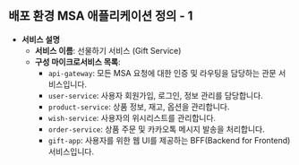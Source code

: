 ## 배포 환경 MSA 애플리케이션 정의 - 1

-   **서비스 설명**
    -   **서비스 이름**: 선물하기 서비스 (Gift Service)
    -   **구성 마이크로서비스 목록**:
        -   `api-gateway`: 모든 MSA 요청에 대한 인증 및 라우팅을 담당하는 관문 서비스입니다.
        -   `user-service`: 사용자 회원가입, 로그인, 정보 관리를 담당합니다.
        -   `product-service`: 상품 정보, 재고, 옵션을 관리합니다.
        -   `wish-service`: 사용자의 위시리스트를 관리합니다.
        -   `order-service`: 상품 주문 및 카카오톡 메시지 발송을 처리합니다.
        -   `gift-app`: 사용자를 위한 웹 UI를 제공하는 BFF(Backend for Frontend) 서비스입니다.